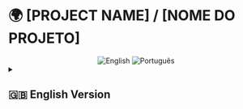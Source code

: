 # 🌍 [PROJECT NAME] / [NOME DO PROJETO]
  
  <div align="center">
    <img src="https://img.shields.io/badge/english-%E2%86%92-blue" alt="English">
    <img src="https://img.shields.io/badge/português-%E2%86%92-green" alt="Português">
  </div>
  
  <!-- English Version -->
  <details>
  <summary><h2>🇬🇧 English Version</h2></summary>
  
  ## 🚀 About
  <!-- [Describe what your project does in 1-2 sentences] -->
  
  ## 💻 Technologies
  <!-- - **[Main Tech 1]** - [Purpose/description]
  - **[Main Tech 2]** - [Purpose/description] -->
  
  ## ⚙️ Installation
  ```bash
  git clone https://github.com/Vampxyz/WayneIndustries.git
  cd [WayneIndustries]
  ```

  <!-- Versão em Português -->
  <details open>
  <summary><h2>🇧🇷 Versão em Português</h2></summary>
  
  ## 🚀 Sobre
  <!-- [Descreva seu projeto em 1-2 frases] -->
  
  ## 💻 Tecnologias
  <!-- - **[Tecnologia Principal 1]** - [Finalidade/descrição]
  - **[Tecnologia Principal 2]** - [Finalidade/descrição] -->
  
  ## ⚙️ Instalação
  ```bash
  git clone https://github.com/Vampxyz/WayneIndustries.git
  cd [WayneIndustries]
  ```
  </details>
  
  ## 📜 License / Licença
  [MIT License](LICENSE) © Ryhan Nalbert
  